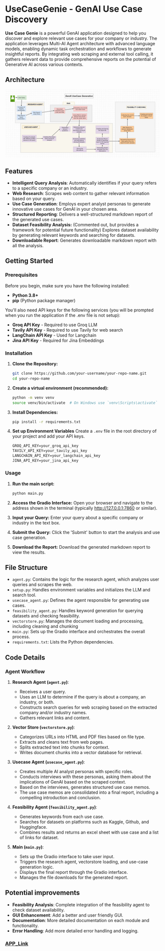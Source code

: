 # UseCaseGenie - GenAI Use Case Discovery

**Use Case Genie** is a powerful GenAI application designed to help you discover and explore relevant use cases for your company or industry. The application leverages Multi-AI Agent architecture with advanced language models, enabling dynamic task orchestration and workflows to generate insightful reports. By integrating web scraping and external tool calling, it gathers relevant data to provide comprehensive reports on the potential of Generative AI across various contexts.

## Architecture
![GenAI Agent Archietecture](https://github.com/DHARMA20/GenAI-Usecase-generator/blob/main/GenAI%20Agent%20Archietecture.jpg)


## Features

*   **Intelligent Query Analysis**: Automatically identifies if your query refers to a specific company or an industry.
*   **Web Research**: Scrapes web content to gather relevant information based on your query.
*   **Use Case Generation**: Employs expert analyst personas to generate innovative use cases for GenAI in your chosen area.
*   **Structured Reporting**: Delivers a well-structured markdown report of the generated use cases.
*   **Dataset Feasibility Analysis:** (Commented out, but provides a framework for potential future functionality) Explores dataset availability by generating relevant keywords and searching for datasets. 
*   **Downloadable Report**: Generates downloadable markdown report with all the analysis.

## Getting Started

### Prerequisites

Before you begin, make sure you have the following installed:

*   **Python 3.8+**
*   **pip** (Python package manager)

You'll also need API keys for the following services (you will be prompted when you run the application if the .env file is not setup):

*   **Groq API Key** - Required to use Groq LLM
*   **Tavily API Key** - Required to use Tavily for web search
*   **LangChain API Key** - Used for Langchain
*   **Jina API Key** - Required for Jina Embeddings

### Installation

1.  **Clone the Repository:**

    ```bash
    git clone https://github.com/your-username/your-repo-name.git
    cd your-repo-name
    ```
2.  **Create a virtual environment (recommended):**

    ```bash
    python -m venv venv
    source venv/bin/activate  # On Windows use `venv\Scripts\activate`
    ```
3.  **Install Dependencies:**

    ```bash
    pip install -r requirements.txt
    ```

4.  **Set up Environment Variables**
     Create a `.env` file in the root directory of your project and add your API keys.

     ```
    GROQ_API_KEY=your_groq_api_key
    TAVILY_API_KEY=your_tavily_api_key
    LANGCHAIN_API_KEY=your_langchain_api_key
    JINA_API_KEY=your_jina_api_key
    ```

### Usage

1.  **Run the main script:**

    ```bash
    python main.py
    ```

2.  **Access the Gradio Interface:**
   Open your browser and navigate to the address shown in the terminal (typically http://127.0.0.1:7860 or similar).

3. **Input your Query:**
    Enter your query about a specific company or industry in the text box.
4. **Submit the Query:**
    Click the 'Submit' button to start the analysis and use case generation.
5.  **Download the Report:**
    Download the generated markdown report to view the results.

## File Structure

*   `agent.py`: Contains the logic for the research agent, which analyzes user queries and scrapes the web.
*   `setup.py`: Handles environment variables and initializes the LLM and search tool.
*   `usecase_agent.py`: Defines the agent responsible for generating use cases.
*   `feasibility_agent.py`: Handles keyword generation for querying datasets and checking feasibility.
*   `vectorstore.py`: Manages the document loading and processing, including cleaning and chunking
*   `main.py`: Sets up the Gradio interface and orchestrates the overall process.
*   `requirements.txt`: Lists the Python dependencies.

## Code Details

### Agent Workflow
1. **Research Agent (`agent.py`)**:
    *   Receives a user query.
    *   Uses an LLM to determine if the query is about a company, an industry, or both.
    *   Constructs search queries for web scraping based on the extracted company and/or industry names.
    *   Gathers relevant links and content.

2.  **Vector Store (`vectorstore.py`)**:
    *   Categorizes URLs into HTML and PDF files based on file type.
    *   Extracts and cleans text from web pages.
    *   Splits extracted text into chunks for context.
    *   Writes document chunks into a vector database for retrieval.

3.  **Usecase Agent (`usecase_agent.py`)**:
    *   Creates multiple AI analyst personas with specific roles.
    *   Conducts interviews with these personas, asking them about the implications of GenAI based on the scraped context.
    *   Based on the interviews, generates structured use case memos.
    *   The use case memos are consolidated into a final report, including a compelling introduction and conclusion.

4.  **Feasibility Agent (`feasibility_agent.py`)**: 
    *   Generates keywords from each use case.
    *   Searches for datasets on platforms such as Kaggle, Github, and Huggingface.
    *   Combines results and returns an excel sheet with use case and a list of links for dataset.

5.  **Main (`main.py`)**:
    *   Sets up the Gradio interface to take user input.
    *   Triggers the research agent, vectorstore loading, and use-case generation logic.
    *   Displays the final report through the Gradio interface.
    *   Manages the file downloads for the generated report.

## Potential improvements

*   **Feasibility Analysis**: Complete integration of the feasibility agent to check dataset availability.
*   **GUI Enhancement**: Add a better and user friendly GUI.
*   **Documentation**: More detailed documentation on each module and functionality.
*   **Error Handling**: Add more detailed error handling and logging.

### [APP_Link](https://huggingface.co/spaces/Dharma20/UseCaseGenie-GenAI-Usecase-Generator)


